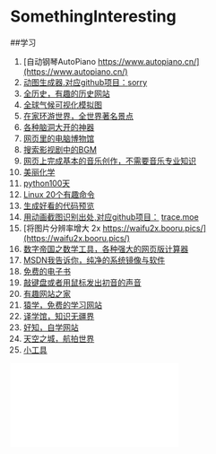 # SomethingInteresting

##学习
1. [自动钢琴AutoPiano https://www.autopiano.cn/](https://www.autopiano.cn/)
2. [动图生成器.对应github项目：](https://sorry.xuty.cc/hataraku/)[sorry](https://github.com/xtyxtyx/sorry)
3. [全历史，有趣的历史网站](https://www.allhistory.com/)
4. [全球气候可视化模拟图](https://earth.nullschool.net/)
5. [在家环游世界，全世界著名景点](http://www.airpano.com/)
6. [各种脑洞大开的神器](https://alteredqualia.com/)
7. [网页里的电脑博物馆](http://www.dnbwg.com/)
8. [搜索影视剧中的BGM](https://www.tunefind.com/ )
9. [网页上完成基本的音乐创作，不需要音乐专业知识](https://learningmusic.ableton.com/zh )
10. [美丽化学](http://www.envisioningchemistry.cn/)
11. [python100天](https://github.com/jackfrued/Python-100-Days)
12. [Linux 20个有趣命令]( https://blog.csdn.net/alan00000/article/details/51853838 )
13. [生成好看的代码预览](https://carbon.now.sh/ )
14. [用动画截图识别出处,对应github项目：](https://trace.moe/) [trace.moe](https://github.com/soruly/trace.moe)
15. [将图片分辨率增大 2x https://waifu2x.booru.pics/](https://waifu2x.booru.pics/)
16. [数字帝国之数学工具，各种强大的网页版计算器](https://zh.numberempire.com/)
17. [MSDN我告诉你，纯净的系统镜像与软件](http://msdn.itellyou.cn/)
18. [免费的电子书](http://freecomputerbooks.com/)
19. [敲键盘或者用鼠标发出初音的声音](https://aidn.jp/mikutap/)
20. [有趣网站之家](https://youquhome.com/)
21. [猿学，免费的学习网站](http://yuanxue365.com/)
22. [译学馆，知识无疆界](https://www.yxgapp.com/)
23. [好知，自学网站](http://howzhi.com/)
24. [天空之城，航拍世界](https://www.skypixel.com/)
25. [小工具](http://www.gjw123.com/)
<iframe src="//player.bilibili.com/player.html?aid=83746982&cid=143260310&page=1" scrolling="no" border="0" frameborder="no" framespacing="0" allowfullscreen="true"> </iframe>
